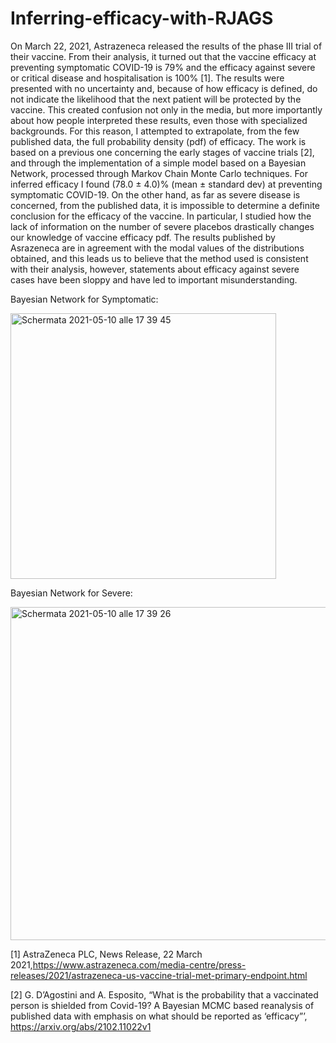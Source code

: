 # Inferring-efficacy-with-RJAGS
On March 22, 2021, Astrazeneca released the results of the phase III trial of their vaccine. From their analysis, it turned out that the vaccine efficacy at preventing symptomatic COVID-19 is 79% and the efficacy against severe or critical disease and hospitalisation is 100% [1]. The results were presented with no uncertainty and, because of how efficacy is defined, do not indicate the likelihood that the next patient will be protected by the vaccine. This created confusion not only in the media, but more importantly about how people interpreted these results, even those with specialized backgrounds. For this reason, I attempted to extrapolate, from the few published data, the full probability density (pdf) of efficacy. The work is based on a previous one concerning the early stages of vaccine trials [2], and through the implementation of a simple model based on a Bayesian Network, processed through Markov Chain Monte Carlo techniques. For inferred efficacy I found (78.0 ± 4.0)% (mean ± standard dev) at preventing symptomatic COVID-19. On the other hand, as far as severe disease is concerned, from the published data, it is impossible to determine a definite conclusion for the efficacy of the vaccine. In particular, I studied how the lack of information on the number of severe placebos drastically changes our knowledge of vaccine efficacy pdf. The results published by Asrazeneca are in agreement with the modal values of the distributions obtained, and this leads us to believe that the method used is consistent with their analysis, however, statements about efficacy against severe cases have been sloppy and have led to important misunderstanding.


Bayesian Network for Symptomatic:

<img width="425" alt="Schermata 2021-05-10 alle 17 39 45" src="https://user-images.githubusercontent.com/83967142/117687593-3c60ae80-b1b8-11eb-928c-b71d45d766fb.png">

Bayesian Network for Severe: 

<img width="533" alt="Schermata 2021-05-10 alle 17 39 26" src="https://user-images.githubusercontent.com/83967142/117687525-2a7f0b80-b1b8-11eb-8e8e-a4096c2bb097.png">

[1] AstraZeneca PLC, News Release, 22 March 2021,https://www.astrazeneca.com/media-centre/press-releases/2021/astrazeneca-us-vaccine-trial-met-primary-endpoint.html

[2] G. D’Agostini and A. Esposito, “What is the probability that a vaccinated person is shielded from Covid-19? A Bayesian MCMC based reanalysis of published data with emphasis on what should be reported as ‘efficacy”’, https://arxiv.org/abs/2102.11022v1
